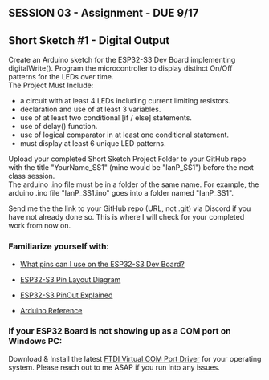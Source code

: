 
## SESSION 03 - Assignment - DUE 9/17

## Short Sketch #1 - Digital Output
Create an Arduino sketch for the ESP32-S3 Dev Board implementing digitalWrite(). Program the microcontroller to display distinct On/Off patterns for the LEDs over time.   
The Project Must Include:
- a circuit with at least 4 LEDs including current limiting resistors.
- declaration and use of at least 3 variables.
- use of at least two conditional [if / else] statements.
- use of delay() function.
- use of logical comparator in at least one conditional statement.
- must display at least 6 unique LED patterns.

Upload your completed Short Sketch Project Folder to your GitHub repo with the title "YourName_SS1" (mine would be "IanP_SS1") before the next class session.    
The arduino .ino file must be in a folder of the same name. For example, the arduino .ino file "IanP_SS1.ino" goes into a folder named "IanP_SS1".

Send me the the link to your GitHub repo (URL, not .git) via Discord if you have not already done so. This is where I will check for your completed work from now on.

### Familiarize yourself with:

* [What pins can I use on the ESP32-S3 Dev Board?](https://www.luisllamas.es/en/which-pins-can-i-use-on-esp32-s3/)

* [ESP32-S3 Pin Layout Diagram](https://docs.espressif.com/projects/esp-dev-kits/en/latest/esp32s3/_images/ESP32-S3_DevKitC-1_pinlayout_v1.1.jpg)

* [ESP32-S3 PinOut Explained](https://www.luisllamas.es/en/esp32-s3-hardware-details-pinout/)

* [Arduino Reference](https://docs.arduino.cc/language-reference/)

### If your ESP32 Board is not showing up as a COM port on Windows PC:
Download & Install the latest [FTDI Virtual COM Port Driver](https://ftdichip.com/drivers/vcp-drivers/) for your operating system. Please reach out to me ASAP if you run into any issues.